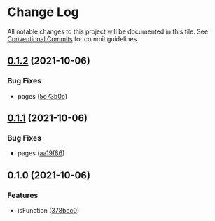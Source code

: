 # Change Log

All notable changes to this project will be documented in this file.
See [Conventional Commits](https://conventionalcommits.org) for commit guidelines.

## [0.1.2](https://github.com/corlogix/repeats/compare/fnrepeats-documentation@0.1.1...fnrepeats-documentation@0.1.2) (2021-10-06)


### Bug Fixes

* pages ([5e73b0c](https://github.com/corlogix/repeats/commit/5e73b0c216c9c6a984fcd0b110dca9f2886f7dd9))





## [0.1.1](https://github.com/corlogix/repeats/compare/fnrepeats-documentation@0.1.0...fnrepeats-documentation@0.1.1) (2021-10-06)


### Bug Fixes

* pages ([aa19f86](https://github.com/corlogix/repeats/commit/aa19f866eb9be30fbc8133279981e791714bbc83))





## 0.1.0 (2021-10-06)


### Features

* isFunction ([378bcc0](https://github.com/corlogix/repeats/commit/378bcc09f111fed88badc7613620fc993e6e02c4))
